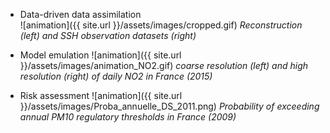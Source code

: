 * Data-driven data assimilation  
![animation]({{ site.url }}/assets/images/cropped.gif) 
*Reconstruction (left) and SSH observation datasets (right)*

* Model emulation
![animation]({{ site.url }}/assets/images/animation_NO2.gif) 
*coarse resolution (left) and high resolution (right) of daily NO2 in France (2015)* 

* Risk assessment
![animation]({{ site.url }}/assets/images/Proba_annuelle_DS_2011.png) 
*Probability of exceeding annual PM10 regulatory thresholds in France (2009)*
